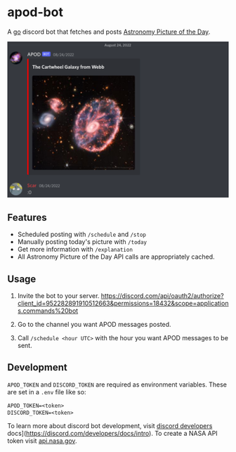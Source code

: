 # apod-bot

A [go](https://go.dev/) discord bot that fetches and posts [Astronomy Picture of the Day](https://apod.nasa.gov/apod/).

![](./example.png)

## Features

- Scheduled posting with `/schedule` and `/stop`
- Manually posting today's picture with `/today`
- Get more information with `/explanation`
- All Astronomy Picture of the Day API calls are appropriately cached.

## Usage

1. Invite the bot to your server.
<https://discord.com/api/oauth2/authorize?client_id=952282891910512663&permissions=18432&scope=applications.commands%20bot>

2. Go to the channel you want APOD messages posted.

3. Call `/schedule <hour UTC>` with the hour you want APOD messages to be sent.

## Development

`APOD_TOKEN` and `DISCORD_TOKEN` are required as environment variables. These are set in a `.env` file like so:

```text
APOD_TOKEN=<token>
DISCORD_TOKEN=<token>
```

To learn more about discord bot development, visit [discord developers](https://discord.com/developers/docs/intro) docs](<https://discord.com/developers/docs/intro>). To create a NASA API token visit [api.nasa.gov](https://api.nasa.gov/index.html#authentication).
